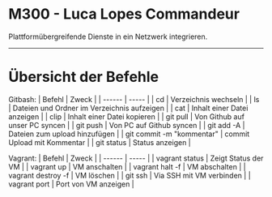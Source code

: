# M300 - Luca Lopes Commandeur

Plattformübergreifende Dienste in ein Netzwerk integrieren.

---

# Übersicht der Befehle
Gitbash:
| Befehl | Zweck |
| ------ | ----- |
| cd     | Verzeichnis wechseln |
| ls     | Dateien und Ordner im Verzeichnis aufzeigen |
| cat    | Inhalt einer Datei anzeigen |
| clip   | Inhalt einer Datei kopieren |
| git pull | Von Github auf unser PC syncen |
| git push | Von PC auf Github syncen |
| git add -A | Dateien zum upload hinzufügen |
| git commit -m "kommentar" | commit Upload mit Kommentar |
| git status | Status anzeigen |

Vagrant:
| Befehl | Zweck |
| ------ | ----- |
| vagrant status | Zeigt Status der VM |
| vagrant up | VM anschalten |
| vagrant halt -f | VM abschalten |
| vagrant destroy -f | VM löschen |
| git ssh | Via SSH mit VM verbinden |
| vagrant port | Port von VM anzeigen |